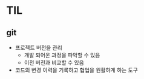 # TIL
## git
- 프로젝트 버전을 관리
  - 개발 되어온 과정을 파악할 수 있음
  - 이전 버전과 비교할 수 있음
- 코드의 변경 이력을 기록하고 협업을 원활하게 하는 도구